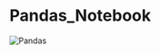 # Pandas_Notebook
![Pandas](https://user-images.githubusercontent.com/76479205/126818157-6f6f90be-6186-4840-8544-cf1b9a777eb4.jpg)


